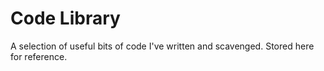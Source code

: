 # Code Library

A selection of useful bits of code I've written and scavenged. Stored here for reference.
